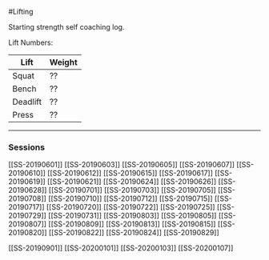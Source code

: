 #Lifting 

Starting strength self coaching log.

Lift Numbers:

| Lift | Weight |
| --- | --- |
| Squat | ?? |
| Bench | ?? |
| Deadlift | ?? |
| Press | ?? |

---

### Sessions

[[SS-20190601]]
[[SS-20190603]]
[[SS-20190605]]
[[SS-20190607]]
[[SS-20190610]]
[[SS-20190612]]
[[SS-20190615]]
[[SS-20190617]]
[[SS-20190619]]
[[SS-20190621]]
[[SS-20190624]]
[[SS-20190626]]
[[SS-20190628]]
[[SS-20190701]]
[[SS-20190703]]
[[SS-20190705]]
[[SS-20190708]]
[[SS-20190710]]
[[SS-20190712]]
[[SS-20190715]]
[[SS-20190717]]
[[SS-20190720]]
[[SS-20190722]]
[[SS-20190725]]
[[SS-20190729]]
[[SS-20190731]]
[[SS-20190803]]
[[SS-20190805]]
[[SS-20190807]]
[[SS-20190809]]
[[SS-20190813]]
[[SS-20190815]]
[[SS-20190820]]
[[SS-20190822]]
[[SS-20190824]]
[[SS-20190829]]

[[SS-20190901]]
[[SS-20200101]]
[[SS-20200103]]
[[SS-20200107]]